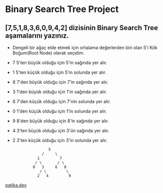 # Binary Search Tree Project
## [7,5,1,8,3,6,0,9,4,2] dizisinin Binary Search Tree aşamalarını yazınız.
* Dengeli bir ağaç elde etmek için ortalama değerlerden biri olan 5'i Kök Boğum(Root Node) olarak seçelim.
* 7 5'ten büyük olduğu için 5'in sağında yer alır.
* 1 5'ten küçük olduğu için 5'in solunda yer alır.
* 8 7'den büyük olduğu için 7'in sağında yer alır.
* 3 1'den büyük olduğu için 1'in sağında yer alır.
* 6 7'den küçük olduğu için  7'nin solunda yer alır.
* 0 1'den küçük olduğu için 1'in solunda yer alır. 
* 9 8'den büyük olduğu için 8'in sağında yer alır.
* 4 3'ten büyük olduğu için 3'ün sağında yer alır.
* 2 3'ten küçük olduğu için 3'in solunda yer alır.

                      5
                   /     \ 
                 1         7 
                / \       / \
               0   3     6   8
                  / \         \
                 2   4         9 

[patika.dev](https://app.patika.dev)                 